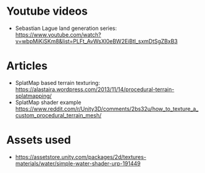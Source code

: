 # Youtube videos
- Sebastian Lague land generation series: https://www.youtube.com/watch?v=wbpMiKiSKm8&list=PLFt_AvWsXl0eBW2EiBtl_sxmDtSgZBxB3

# Articles
- SplatMap based terrain texturing: https://alastaira.wordpress.com/2013/11/14/procedural-terrain-splatmapping/
- SplatMap shader example https://www.reddit.com/r/Unity3D/comments/2bs32u/how_to_texture_a_custom_procedural_terrain_mesh/

# Assets used
- https://assetstore.unity.com/packages/2d/textures-materials/water/simple-water-shader-urp-191449
